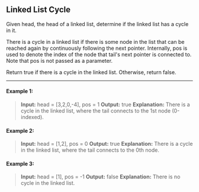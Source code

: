 ## Linked List Cycle

Given head, the head of a linked list, determine if the linked list has a cycle in it.

There is a cycle in a linked list if there is some node in the list that can be reached again by continuously following the next pointer. Internally, pos is used to denote the index of the node that tail's next pointer is connected to. Note that pos is not passed as a parameter.

Return true if there is a cycle in the linked list. Otherwise, return false.

---

#### Example 1:
> **Input:** head = [3,2,0,-4], pos = 1 
> **Output:** true
> **Explanation:** There is a cycle in the linked list, where the tail connects to the 1st node (0-indexed).

#### Example 2:
> **Input:** head = [1,2], pos = 0 
> **Output:** true
> **Explanation:** There is a cycle in the linked list, where the tail connects to the 0th node.

#### Example 3:
> **Input:** head = [1], pos = -1 
> **Output:** false
> **Explanation:** There is no cycle in the linked list.
